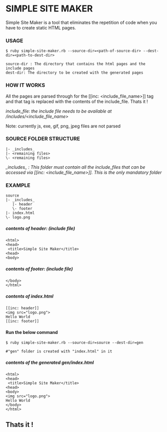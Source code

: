 # SIMPLE SITE MAKER

Simple Site Maker is a tool that eliminates the repetition of code when you have to create static HTML pages.

### USAGE

    $ ruby simple-site-maker.rb --source-dir=<path-of-source-dir> --dest-dir=<path-to-dest-dir>
    
    source-dir : The directory that contains the html pages and the include pages
    dest-dir: The directory to be created with the generated pages


### HOW IT WORKS

All the pages are parsed through for the [[inc: <include_file_name>]] tag and that tag is replaced with the contents of the include_file. Thats it !

*include_file: the include file needs to be available at <source-dir>/_includes_/<include_file_name>*

Note: currently js, exe, gif, png, jpeg files are not parsed

### SOURCE FOLDER STRUCTURE


    |- _includes_
    |- <remaining files>
    \- <remaining files>


*\_includes\_ : This folder must contain all the include_files that can be accessed via [[inc: <include_file_name>]]. This is the only mandatory folder*

### EXAMPLE


    source 
    |- _includes_
       |- header
       \- footer
    |- index.html
    \- logo.png


##### contents of header: (include file)

    <html>
    <head>
     <title>Simple Site Maker</title>
    <head>
    <body>


##### contents of footer: (include file)

    </body>
    </html>


##### contents of index.html

    [[inc: header]]
    <img src="logo.png">
    Hello World
    [[inc: footer]]


#### Run the below command 

    $ ruby simple-site-maker.rb --source-dir=source --dest-dir=gen
    
    #"gen" folder is created with "index.html" in it


##### contents of the generated gen/index.html

    <html>
    <head>
     <title>Simple Site Maker</title>
    <head>
    <body>
    <img src="logo.png">
    Hello World
    </body>
    </html>


Thats it !
----